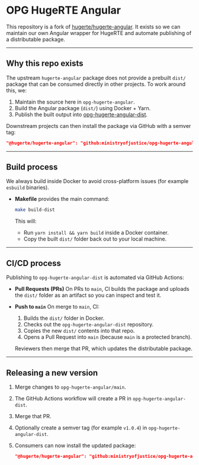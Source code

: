 # OPG HugeRTE Angular

This repository is a fork of [hugerte/hugerte-angular](https://github.com/hugerte/hugerte-angular).
It exists so we can maintain our own Angular wrapper for HugeRTE and automate publishing of a distributable package.

---

## Why this repo exists

The upstream `hugerte-angular` package does not provide a prebuilt `dist/` package that can be consumed directly in other projects.
To work around this, we:

1. Maintain the source here in `opg-hugerte-angular`.
2. Build the Angular package (`dist/`) using Docker + Yarn.
3. Publish the built output into [opg-hugerte-angular-dist](https://github.com/ministryofjustice/opg-hugerte-angular-dist).

Downstream projects can then install the package via GitHub with a semver tag:

```json
"@hugerte/hugerte-angular": "github:ministryofjustice/opg-hugerte-angular-dist#semver:v1.0.3"
```

---

## Build process

We always build inside Docker to avoid cross-platform issues (for example `esbuild` binaries).

- **Makefile** provides the main command:
  ```bash
  make build-dist
  ```

  This will:
  - Run `yarn install && yarn build` inside a Docker container.
  - Copy the built `dist/` folder back out to your local machine.

---

## CI/CD process

Publishing to `opg-hugerte-angular-dist` is automated via GitHub Actions:

- **Pull Requests (PRs)**
  On PRs to `main`, CI builds the package and uploads the `dist/` folder as an artifact so you can inspect and test it.

- **Push to `main`**
  On merge to `main`, CI:
  1. Builds the `dist/` folder in Docker.
  2. Checks out the `opg-hugerte-angular-dist` repository.
  3. Copies the new `dist/` contents into that repo.
  4. Opens a Pull Request into `main` (because `main` is a protected branch).

  Reviewers then merge that PR, which updates the distributable package.

---

## Releasing a new version

1. Merge changes to `opg-hugerte-angular/main`.
2. The GitHub Actions workflow will create a PR in `opg-hugerte-angular-dist`.
3. Merge that PR.
4. Optionally create a semver tag (for example `v1.0.4`) in `opg-hugerte-angular-dist`.
5. Consumers can now install the updated package:

   ```json
   "@hugerte/hugerte-angular": "github:ministryofjustice/opg-hugerte-angular-dist#semver:v1.0.4"
   ```